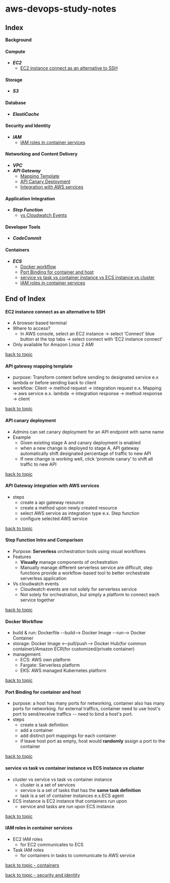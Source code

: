 # aws-devops-study-notes

## Index

**Background**
#### **Compute**
- ***EC2***
  - [EC2 instance connect as an alternative to SSH ](#ec2-instance-connect-as-an-alternative-to-SSH)
  
#### **Storage**
- ***S3***

#### **Database**
- ***ElastiCache***

#### **Security and Identity**
- ***IAM***
  - [IAM roles in container services](#iam-roles-in-container-services)

#### **Networking and Content Delivery**
- ***VPC***
- ***API Gateway***
  - [Mapping Template](#api-gateway-mapping-template)
  - [API Canary Deployment](#api-canary-deployment)
  - [Integration with AWS services](#api-gateway-integration-with-aws-services)

#### **Application Integration**
- ***Step Function***
  - [vs Cloudwatch Events](#step-function-intro-and-comparison)

#### **Developer Tools**
- ***CodeCommit***
  
#### **Containers**
- ***ECS***
  - [Docker workflow](#docker-workflow)
  - [Port Binding for container and host](#port-binding-for-container-and-host)
  - [service vs task vs container instance vs ECS instance vs cluster](#service-vs-task-vs-container-instance-vs-ECS-instance-vs-cluster)
  - [IAM roles in container services](#iam-roles-in-container-services)


## End of Index


  
#### EC2 instance connect as an alternative to SSH 
- A browser based terminal 
- Where to access?
  - In AWS console, select an EC2 instance → select ‘Connect’ blue button at the top tabs → select connect with ‘EC2 instance connect’
- Only available for Amazon Linux 2 AMI

[ back to topic ](#compute)


#### API gateway mapping template
- purpose: Transform content before sending to designated service e.x lambda or before sending back to client
- workflow: Client → method request → integration request e.x. Mapping → aws service e.x. lambda → integration response → method response → client 

[ back to topic ](#networking-and-content-delivery)


#### API canary deployment
- Admins can set canary deployment for an API endpoint with same name
- Example  
  - Given existing stage A and canary deployment is enabled
  - when a new change is deployed to stage A, API gateway automatically shift designated percentage of traffic to new API
  - If new change is working well, click ‘promote canary’ to shift all traffic to new API

[ back to topic ](#networking-and-content-delivery)


#### API Gateway integration with AWS services
- steps
  - create a api gateway resource
  - create a method upon newly created resource
  - select AWS service as integration type e.x. Step function
  - configure selected AWS service
  
[ back to topic ](#networking-and-content-delivery)


#### Step Function Intro and Comparison
- Purpose: **Serverless** orchestration tools using visual workflows
- Features
  - **Visually** manage components of orchestration
  - Manually manage different serverless service are difficult, step functions provide a workflow-based tool to better orchestrate serverless application
- Vs cloudwatch events
  - Cloudwatch events are not solely for serverless service
  - Not solely for orchestration, but simply a platform to connect each service together

[ back to topic ](#application-integration)


#### Docker Workflow
- build & run: Dockerfile --build--> Docker Image --run--> Docker Container
- storage: Docker Image <--pull/push--> Docker Hub(for common container)/Amazon ECR(for customized/private container)
- management:
  - ECS: AWS own platform
  - Fargate: Serverless platform
  - EKS: AWS managed Kubernetes platform
  
[ back to topic ](#containers)

#### Port Binding for container and host
- purpose: a host has many ports for networking, container also has many ports for networking. for external traffics, container need to use host's port to send/receive traffics -- need to bind a host's port.
- steps
  - create a task definition
  - add a container
  - add distinct port mappings for each container
  - if leave host port as empty, host would **randomly** assign a port to the container
  
[ back to topic ](#containers)

#### service vs task vs container instance vs ECS instance vs cluster
- cluster vs service vs task vs container instance
  - cluster is a set of services
  - service is a set of tasks that has the **same task definition**
  - task is a set of container instances e.x.ECS agent
- ECS instance is EC2 instance that containers run upon
  - service and tasks are run upon ECS instance
  
[ back to topic ](#containers)

#### IAM roles in container services
- EC2 IAM roles
  - for EC2 communicates to ECS
- Task IAM roles
  - for containers in tasks to communicate to AWS service

[ back to topic - containers ](#containers)

[ back to topic - security and identity ](#security-and-identity)
